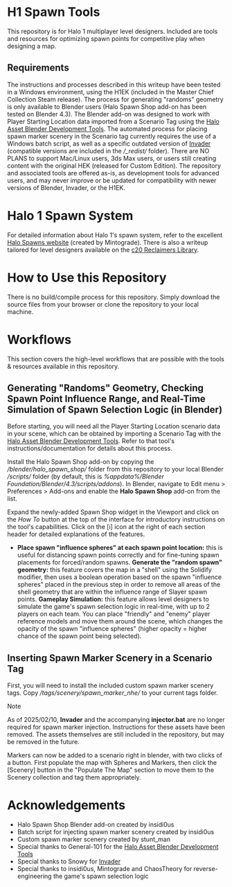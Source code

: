 # H1 Spawn Tools

This repository is for Halo 1 multiplayer level designers. Included are tools and resources for optimizing spawn points for competitive play when designing a map.

## Requirements

The instructions and processes described in this writeup have been tested in a Windows environment, using the H1EK (included in the Master Chief Collection Steam release). The process for generating "randoms" geometry is only available to Blender users (Halo Spawn Shop add-on has been tested on Blender 4.3). The Blender add-on was designed to work with Player Starting Location data imported from a Scenario Tag using the [Halo Asset Blender Development Tools](https://github.com/General-101/Halo-Asset-Blender-Development-Toolset). The automated process for placing spawn marker scenery in the Scenario tag currently requires the use of a Windows batch script, as well as a specific outdated version of [Invader](https://github.com/SnowyMouse/invader) (compatible versions are included in the */_redist/* folder). There are NO PLANS to support Mac/Linux users, 3ds Max users, or users still creating content with the original HEK (released for Custom Edition). The repository and associated tools are offered as-is, as development tools for advanced users, and may never improve or be updated for compatibility with newer versions of Blender, Invader, or the H1EK.

# Halo 1 Spawn System

For detailed information about Halo 1's spawn system, refer to the excellent [Halo Spawns website](https://www.halospawns.com/) (created by Mintograde). There is also a writeup tailored for level designers available on the [c20 Reclaimers Library](https://c20.reclaimers.net/h1/guides/multiplayer/player-spawns/).

# How to Use this Repository

There is no build/compile process for this repository. Simply download the source files from your browser or clone the repository to your local machine.

# Workflows

This section covers the high-level workflows that are possible with the tools & resources available in this repository.

## Generating "Randoms" Geometry, Checking Spawn Point Influence Range, and Real-Time Simulation of Spawn Selection Logic (in Blender)

Before starting, you will need all the Player Starting Location scenario data in your scene, which can be obtained by importing a Scenario Tag with the [Halo Asset Blender Development Tools](https://github.com/General-101/Halo-Asset-Blender-Development-Toolset). Refer to that tool's instructions/documentation for details about this process. 

Install the Halo Spawn Shop add-on by copying the */blender/halo_spawn_shop/* folder from this repository to your local Blender */scripts/* folder (by default, this is *%appdata%/Blender Foundation/Blender/4.3/scripts/addons*). In Blender, navigate to Edit menu > Preferences > Add-ons and enable the **Halo Spawn Shop** add-on from the list.

Expand the newly-added Spawn Shop widget in the Viewport and click on the *How To* button at the top of the interface for introductory instructions on the tool's capabilities. Click on the [i] icon at the right of each section header for detailed explanations of the features.

* **Place spawn "influence spheres" at each spawn point location:** this is useful for distancing spawn points correctly and for fine-tuning spawn placements for forced/random spawns.
 **Generate the "random spawn" geometry:** this feature covers the map in a "shell" using the Solidify modifier, then uses a boolean operation based on the spawn "influence spheres" placed in the previous step in order to remove all areas of the shell geometry that are within the influence range of Slayer spawn points.
 **Gameplay Simulation:** this feature allows level designers to simulate the game's spawn selection logic in real-time, with up to 2 players on each team. You can place "friendly" and "enemy" player reference models and move them around the scene, which changes the opacity of the spawn "influence spheres" (higher opacity = higher chance of the spawn point being selected).

## Inserting Spawn Marker Scenery in a Scenario Tag

First, you will need to install the included custom spawn marker scenery tags. Copy */tags/scenery/spawn_marker_nhe/* to your current tags folder.

> [!NOTE]
> As of 2025/02/10, **Invader** and the accompanying **injector.bat** are no longer required for spawn marker injection. Instructions for these assets have been removed. The assets themselves are still included in the repository, but may be removed in the future.

Markers can now be added to a scenario right in blender, with two clicks of a button. First populate the map with Spheres and Markers, then click the [Scenery] button in the "Populate The Map" section to move them to the Scenery collection and tag them appropriately.

# Acknowledgements

* Halo Spawn Shop Blender add-on created by insidi0us
* Batch script for injecting spawn marker scenery created by insidi0us
* Custom spawn marker scenery created by stunt_man
* Special thanks to General-101 for the [Halo Asset Blender Development Tools](https://github.com/General-101/Halo-Asset-Blender-Development-Toolset)
* Special thanks to Snowy for [Invader](https://github.com/SnowyMouse/invader)
* Special thanks to insidi0us, Mintograde and ChaosTheory for reverse-engineering the game's spawn selection logic

<!--Next, install one of the legacy versions of Invader included in the /_redist/ folder for compatibility (technically, only *invader-edit.exe* is required). Be sure to back up any previous Invader installations (if applicable). During testing, Invader was installed in the same location as */data/* and */tags/* directories (typically the *Chelan_1* folder). Finally, place **injector.bat** in the same folder as Invader (which should be in the same location as your */data/* & */tags/* folders).

When running **injector.bat**, you will be prompted to specify your */tags/* folder and the path equivalent of a */levels/test/* directory. You will then be prompted to select a scenario tag from the specified directory (the script will automatically make a copy and rename it based on UNIX timestamp).

Once a scenario tag has been selected, several options are available. In this case, select **[4] Inject spawn markers**. The script will then use *invader-edit* to iterate through all spawn points enabled for Slayer gametypes, and place the spawn marker scenery object at each location.

When finished, simply exit the command line interface and verify the scenery object placements in Sapien.-->
